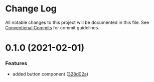 # Change Log

All notable changes to this project will be documented in this file.
See [Conventional Commits](https://conventionalcommits.org) for commit guidelines.

# 0.1.0 (2021-02-01)


### Features

* added button component ([328d02a](https://github.com/fellesdatakatalog/fdk-kit/commit/328d02a46ca5102e48d09902be3303ecbda8f088))
